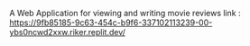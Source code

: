 A Web Application for viewing and writing movie reviews
link : https://9fb85185-9c63-454c-b9f6-337102113239-00-ybs0ncwd2xxw.riker.replit.dev/

